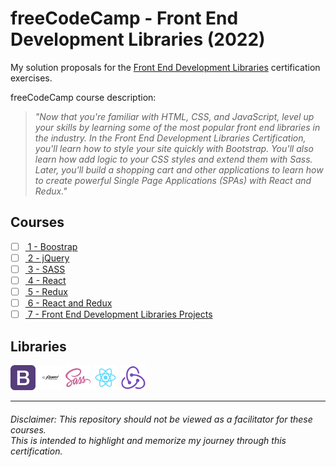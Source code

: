 # freeCodeCamp - Front End Development Libraries (2022)

My solution proposals for
the [Front End Development Libraries](https://www.freecodecamp.org/learn/front-end-development-libraries/)
certification exercises.

freeCodeCamp course description:
> *"Now that you're familiar with HTML, CSS, and JavaScript, level up your skills by learning some of the most popular front end libraries in the industry. In the Front End Development Libraries Certification, you'll learn how to style your site quickly with Bootstrap. You'll also learn how add logic to your CSS styles and extend them with Sass. Later, you'll build a shopping cart and other applications to learn how to create powerful Single Page Applications (SPAs) with React and Redux."*

## Courses

- [ ] [ 1 - Boostrap](/1-bootstrap/README.md)
- [ ] [ 2 - jQuery](/2-jquery/README.md)
- [ ] [ 3 - SASS](3-sass/README.md)
- [ ] [ 4 - React](/4-react/README.md)
- [ ] [ 5 - Redux](/5-redux/README.md)
- [ ] [ 6 - React and Redux](/6-react-and-redux/README.md)
- [ ] [ 7 - Front End Development Libraries Projects](/7-front-end-development-libraries-projects/README.md)

## Libraries

<img src="https://raw.githubusercontent.com/github/explore/80688e429a7d4ef2fca1e82350fe8e3517d3494d/topics/bootstrap/bootstrap.png" width="40" alt="javascript"/> <img src="https://raw.githubusercontent.com/github/explore/80688e429a7d4ef2fca1e82350fe8e3517d3494d/topics/jquery/jquery.png" width="40" alt="javascript"/> <img src="https://raw.githubusercontent.com/github/explore/80688e429a7d4ef2fca1e82350fe8e3517d3494d/topics/sass/sass.png" width="40" alt="javascript"/> <img src="https://raw.githubusercontent.com/github/explore/80688e429a7d4ef2fca1e82350fe8e3517d3494d/topics/react/react.png" width="40" alt="javascript"/> <img src="https://raw.githubusercontent.com/github/explore/80688e429a7d4ef2fca1e82350fe8e3517d3494d/topics/redux/redux.png" width="40" alt="javascript"/>

---

###### Disclaimer: This repository should not be viewed as a facilitator for these courses. <br> This is intended to highlight and memorize my journey through this certification.
